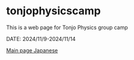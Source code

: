 # tonjophysicscamp
This is a web page for Tonjo Physics group camp

DATE: 2024/11/9-2024/11/14

[Main page Japanese](https://akio-tomiya.github.io/tonjophysicscamp/)
